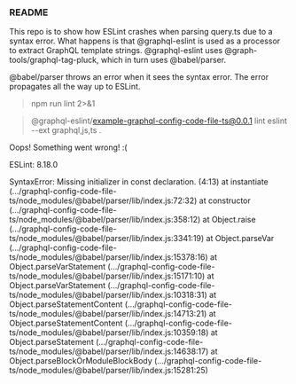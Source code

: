 ### README

This repo is to show how ESLint crashes when parsing query.ts due to a syntax error.
What happens is that @graphql-eslint is used as a processor to extract GraphQL template strings.
@graphql-eslint uses @graph-tools/graphql-tag-pluck, which in turn uses @babel/parser.

@babel/parser throws an error when it sees the syntax error. The error propagates all the way up to ESLint.

> npm run lint 2>&1

> @graphql-eslint/example-graphql-config-code-file-ts@0.0.1 lint
> eslint --ext graphql,js,ts .


Oops! Something went wrong! :(

ESLint: 8.18.0

SyntaxError: Missing initializer in const declaration. (4:13)
    at instantiate (.../graphql-config-code-file-ts/node_modules/@babel/parser/lib/index.js:72:32)
    at constructor (.../graphql-config-code-file-ts/node_modules/@babel/parser/lib/index.js:358:12)
    at Object.raise (.../graphql-config-code-file-ts/node_modules/@babel/parser/lib/index.js:3341:19)
    at Object.parseVar (.../graphql-config-code-file-ts/node_modules/@babel/parser/lib/index.js:15378:16)
    at Object.parseVarStatement (.../graphql-config-code-file-ts/node_modules/@babel/parser/lib/index.js:15171:10)
    at Object.parseVarStatement (.../graphql-config-code-file-ts/node_modules/@babel/parser/lib/index.js:10318:31)
    at Object.parseStatementContent (.../graphql-config-code-file-ts/node_modules/@babel/parser/lib/index.js:14713:21)
    at Object.parseStatementContent (.../graphql-config-code-file-ts/node_modules/@babel/parser/lib/index.js:10359:18)
    at Object.parseStatement (.../graphql-config-code-file-ts/node_modules/@babel/parser/lib/index.js:14638:17)
    at Object.parseBlockOrModuleBlockBody (.../graphql-config-code-file-ts/node_modules/@babel/parser/lib/index.js:15281:25)

